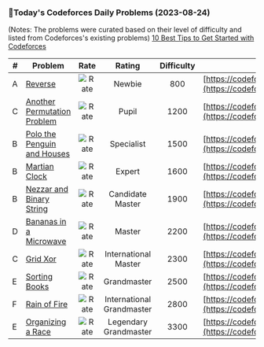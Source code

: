 ### 🌟Today's Codeforces Daily Problems (2023-08-24)
(Notes: The problems were curated based on their level of difficulty and listed from Codeforces's existing problems)
[10 Best Tips to Get Started with Codeforces](https://github.com/ika9810/Codeforces-Daily-Problems/blob/main/10%20Best%20Tips%20to%20Get%20Started%20with%20Codeforces.md)

| # | Problem | Rate| Rating | Difficulty | Contest |
|---| ----- | :--------: | :----------: | :----------: | ---------- |
|A|[Reverse](https://codeforces.com/contest/1638/problem/A)|![Rate](https://img.shields.io/badge/Newbie-800-lightgrey)|Newbie|800|[https://codeforces.com/contest/1638](https://codeforces.com/contest/1638)|
|C|[Another Permutation Problem](https://codeforces.com/contest/1859/problem/C)|![Rate](https://img.shields.io/badge/Pupil-1200-brightgreen)|Pupil|1200|[https://codeforces.com/contest/1859](https://codeforces.com/contest/1859)|
|B|[Polo the Penguin and Houses ](https://codeforces.com/contest/288/problem/B)|![Rate](https://img.shields.io/badge/Specialist-1500-9cf)|Specialist|1500|[https://codeforces.com/contest/288](https://codeforces.com/contest/288)|
|B|[Martian Clock](https://codeforces.com/contest/149/problem/B)|![Rate](https://img.shields.io/badge/Expert-1600-blue)|Expert|1600|[https://codeforces.com/contest/149](https://codeforces.com/contest/149)|
|B|[Nezzar and Binary String](https://codeforces.com/contest/1477/problem/B)|![Rate](https://img.shields.io/badge/Candidate%20Master-1900-blueviolet)|Candidate Master|1900|[https://codeforces.com/contest/1477](https://codeforces.com/contest/1477)|
|D|[Bananas in a Microwave](https://codeforces.com/contest/1498/problem/D)|![Rate](https://img.shields.io/badge/Master-2200-orange)|Master|2200|[https://codeforces.com/contest/1498](https://codeforces.com/contest/1498)|
|C|[Grid Xor](https://codeforces.com/contest/1628/problem/C)|![Rate](https://img.shields.io/badge/International%20Master-2300-orange)|International Master|2300|[https://codeforces.com/contest/1628](https://codeforces.com/contest/1628)|
|E|[Sorting Books](https://codeforces.com/contest/1481/problem/E)|![Rate](https://img.shields.io/badge/Grandmaster-2500-red)|Grandmaster|2500|[https://codeforces.com/contest/1481](https://codeforces.com/contest/1481)|
|F|[Rain of Fire](https://codeforces.com/contest/1419/problem/F)|![Rate](https://img.shields.io/badge/International%20Grandmaster-2800-red)|International Grandmaster|2800|[https://codeforces.com/contest/1419](https://codeforces.com/contest/1419)|
|E|[Organizing a Race](https://codeforces.com/contest/671/problem/E)|![Rate](https://img.shields.io/badge/Legendary%20Grandmaster-3300-red)|Legendary Grandmaster|3300|[https://codeforces.com/contest/671](https://codeforces.com/contest/671)|
